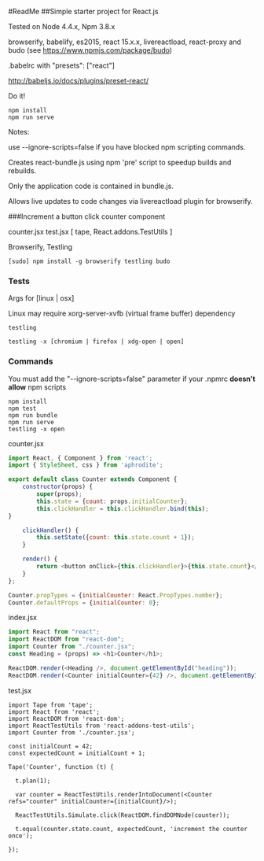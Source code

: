 #ReadMe
##Simple starter project for React.js

Tested on Node 4.4.x, Npm 3.8.x

browserify, babelify, es2015, react 15.x.x, livereactload, react-proxy and budo (see https://www.npmjs.com/package/budo)

.babelrc with "presets": ["react"]

http://babeljs.io/docs/plugins/preset-react/

Do it!
~~~
npm install
npm run serve
~~~

Notes:

use --ignore-scripts=false if you have blocked npm scripting commands.

Creates react-bundle.js using npm 'pre' script to speedup builds and rebuilds.

Only the application code is contained in bundle.js.

Allows live updates to code changes via livereactload plugin for browserify.

###Increment a button click counter component

counter.jsx
test.jsx [ tape, React.addons.TestUtils ]

Browserify, Testling

~~~
[sudo] npm install -g browserify testling budo
~~~

### Tests
Args for [linux | osx]

Linux may require xorg-server-xvfb (virtual frame buffer) dependency

~~~
testling
~~~

~~~
testling -x [chromium | firefox | xdg-open | open]
~~~

### Commands

You must add the "--ignore-scripts=false" parameter if your .npmrc **doesn't allow** npm scripts

~~~
npm install
npm test
npm run bundle
npm run serve
testling -x open
~~~

counter.jsx

~~~javascript
import React, { Component } from 'react';
import { StyleSheet, css } from 'aphrodite';

export default class Counter extends Component {
	constructor(props) {
		super(props);
		this.state = {count: props.initialCounter};
		this.clickHandler = this.clickHandler.bind(this);
}

	clickHandler() {
		this.setState({count: this.state.count + 1});
    }

	render() {
		return <button onClick={this.clickHandler}>{this.state.count}</button>;
	}
};

Counter.propTypes = {initialCounter: React.PropTypes.number};
Counter.defaultProps = {initialCounter: 0};
~~~

index.jsx

~~~javascript
import React from "react";
import ReactDOM from "react-dom";
import Counter from "./counter.jsx";
const Heading = (props) => <h1>Counter</h1>;

ReactDOM.render(<Heading />, document.getElementById("heading"));
ReactDOM.render(<Counter initialCounter={42} />, document.getElementById("content"));
~~~

test.jsx

~~~
import Tape from 'tape';
import React from 'react';
import ReactDOM from 'react-dom';
import ReactTestUtils from 'react-addons-test-utils';
import Counter from './counter.jsx';

const initialCount = 42;
const expectedCount = initialCount + 1;

Tape('Counter', function (t) {

  t.plan(1);

  var counter = ReactTestUtils.renderIntoDocument(<Counter refs="counter" initialCounter={initialCount}/>);

  ReactTestUtils.Simulate.click(ReactDOM.findDOMNode(counter));

  t.equal(counter.state.count, expectedCount, 'increment the counter once');

});
~~~

